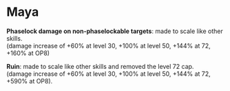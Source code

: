 # Maya

**Phaselock damage on non-phaselockable targets**: made to scale like other skills.   
(damage increase of +60% at level 30, +100% at level 50, +144% at 72, +160% at OP8)

**Ruin**: made to scale like other skills and removed the level 72 cap.    
(damage increase of +60% at level 30, +100% at level 50, +144% at 72, +590% at OP8).
